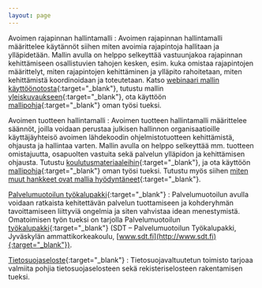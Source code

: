 ```yaml
---
layout: page
---
```


Avoimen rajapinnan hallintamalli
: Avoimen rajapinnan hallintamalli määrittelee käytännöt siihen miten avoimia rajapintoja hallitaan ja ylläpidetään. Mallin avulla on helppo selkeyttää vastuunjakoa rajapinnan kehittämiseen osallistuvien tahojen kesken, esim. kuka omistaa rajapintojen määrittelyt, miten rajapintojen kehittäminen ja ylläpito rahoitetaan, miten kehittämistä koordinoidaan ja toteutetaan. Katso [webinaari mallin käyttöönotosta](https://connect.funet.fi/p2zrbz8qm3m/){:target="_blank"}, tutustu mallin [yleiskuvaukseen](http://julkictlab.fi/wordpress/wp-content/uploads/2015/10/Avoimen_rajapinnan-hallinnan-YLEISKUVAUS-v1.0.doc){:target="_blank"}, ota käyttöön [mallipohja](http://julkictlab.fi/wordpress/wp-content/uploads/2015/10/xxx_rajapinnanhallintasuunnitelma-MALLIPOHJA-v1.0.doc){:target="_blank"} oman työsi tueksi.

Avoimen tuotteen hallintamalli
: Avoimen tuotteen hallintamalli määrittelee säännöt, joilla voidaan perustaa julkisen hallinnon organisaatioille käyttäjäyhteisö avoimen lähdekoodin ohjelmistotuotteen kehittämistä, ohjausta ja hallintaa varten. Mallin avulla on helppo selkeyttää mm. tuotteen omistajuutta, osapuolten vastuita sekä palvelun ylläpidon ja kehittämisen ohjausta. Tutustu [koulutusmateriaaleihin](http://julkictlab.fi/fi/koulutus_avoimentuotteenhallinta/){:target="_blank"}, ja ota käyttöön [mallipohja](http://julkictlab.fi/wordpress/wp-content/uploads/2014/12/JulkICTLab_Tuotteenhallintasuunnitelma-dokumenttipohja_final.doc){:target="_blank"} oman työsi tueksi. Tutustu myös siihen [miten muut hankkeet ovat mallia hyödyntäneet](http://https//wiki.julkict.fi/julkict/projektit/avoimen-tuotteen-hallinta){:target="_blank"}.

[Palvelumuotoilun työkalupakki](http://www.sdt.fi){:target="_blank"}
: Palvelumuotoilun avulla voidaan ratkaista kehitettävän palvelun tuottamiseen ja kohderyhmän tavoittamiseen liittyviä ongelmia ja siten vahvistaa idean menestymistä. Omatoimisen työn tueksi on tarjolla Palvelumuotoilun [työkalupakki](http://julkictlab.fi/wordpress/wp-content/uploads/2014/12/ServiceDesignToolkit1.pdf){:target="_blank"} (SDT – Palvelumuotoilun Työkalupakki, Jyväskylän ammattikorkeakoulu, [www.sdt.fi](http://www.sdt.fi){:target="_blank"}).

[Tietosuojaseloste](http://www.tietosuoja.fi/fi/index/materiaalia/lomakkeet/rekisteri-jatietosuojaselosteet.html){:target="_blank"}
: Tietosuojavaltuutetun toimisto tarjoaa valmiita pohjia tietosuojaselosteen sekä rekisteriselosteen rakentamisen tueksi.
